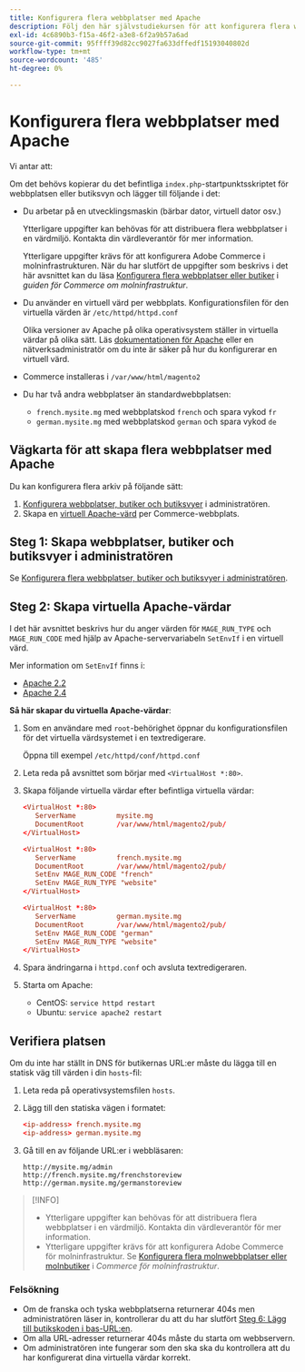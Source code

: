 ```yaml
---
title: Konfigurera flera webbplatser med Apache
description: Följ den här självstudiekursen för att konfigurera flera webbplatser med Apache.
exl-id: 4c6890b3-f15a-46f2-a3e8-6f2a9b57a6ad
source-git-commit: 95ffff39d82cc9027fa633dffedf15193040802d
workflow-type: tm+mt
source-wordcount: '485'
ht-degree: 0%

---
```


# Konfigurera flera webbplatser med Apache

Vi antar att:

Om det behövs kopierar du det befintliga `index.php`-startpunktsskriptet för webbplatsen eller butiksvyn och lägger till följande i det:

- Du arbetar på en utvecklingsmaskin (bärbar dator, virtuell dator osv.)

  Ytterligare uppgifter kan behövas för att distribuera flera webbplatser i en värdmiljö. Kontakta din värdleverantör för mer information.

  Ytterligare uppgifter krävs för att konfigurera Adobe Commerce i molninfrastrukturen. När du har slutfört de uppgifter som beskrivs i det här avsnittet kan du läsa [Konfigurera flera webbplatser eller butiker](https://experienceleague.adobe.com/docs/commerce-cloud-service/user-guide/configure-store/multiple-sites.html?lang=sv-SE) i _guiden för Commerce om molninfrastruktur_.

- Du använder en virtuell värd per webbplats. Konfigurationsfilen för den virtuella värden är `/etc/httpd/httpd.conf`

  Olika versioner av Apache på olika operativsystem ställer in virtuella värdar på olika sätt. Läs [dokumentationen för Apache](https://httpd.apache.org/docs/2.4/vhosts) eller en nätverksadministratör om du inte är säker på hur du konfigurerar en virtuell värd.

- Commerce installeras i `/var/www/html/magento2`
- Du har två andra webbplatser än standardwebbplatsen:

   - `french.mysite.mg` med webbplatskod `french` och spara vykod `fr`
   - `german.mysite.mg` med webbplatskod `german` och spara vykod `de`

## Vägkarta för att skapa flera webbplatser med Apache

Du kan konfigurera flera arkiv på följande sätt:

1. [Konfigurera webbplatser, butiker och butiksvyer](ms-admin.md) i administratören.
1. Skapa en [virtuell Apache-värd](#step-2-create-apache-virtual-hosts) per Commerce-webbplats.

## Steg 1: Skapa webbplatser, butiker och butiksvyer i administratören

Se [Konfigurera flera webbplatser, butiker och butiksvyer i administratören](ms-admin.md).

## Steg 2: Skapa virtuella Apache-värdar

I det här avsnittet beskrivs hur du anger värden för `MAGE_RUN_TYPE` och `MAGE_RUN_CODE` med hjälp av Apache-servervariabeln `SetEnvIf` i en virtuell värd.

Mer information om `SetEnvIf` finns i:

- [Apache 2.2](https://httpd.apache.org/docs/2.2/mod/mod_setenvif.html)
- [Apache 2.4](https://httpd.apache.org/docs/2.4/mod/mod_setenvif.html)

**Så här skapar du virtuella Apache-värdar**:

1. Som en användare med `root`-behörighet öppnar du konfigurationsfilen för det virtuella värdsystemet i en textredigerare.

   Öppna till exempel `/etc/httpd/conf/httpd.conf`

1. Leta reda på avsnittet som börjar med `<VirtualHost *:80>`.
1. Skapa följande virtuella värdar efter befintliga virtuella värdar:

   ```conf
   <VirtualHost *:80>
      ServerName          mysite.mg
      DocumentRoot        /var/www/html/magento2/pub/
   </VirtualHost>
   
   <VirtualHost *:80>
      ServerName          french.mysite.mg
      DocumentRoot        /var/www/html/magento2/pub/
      SetEnv MAGE_RUN_CODE "french"
      SetEnv MAGE_RUN_TYPE "website"
   </VirtualHost>
   
   <VirtualHost *:80>
      ServerName          german.mysite.mg
      DocumentRoot        /var/www/html/magento2/pub/
      SetEnv MAGE_RUN_CODE "german"
      SetEnv MAGE_RUN_TYPE "website"
   </VirtualHost>
   ```

1. Spara ändringarna i `httpd.conf` och avsluta textredigeraren.
1. Starta om Apache:

   - CentOS: `service httpd restart`
   - Ubuntu: `service apache2 restart`

## Verifiera platsen

Om du inte har ställt in DNS för butikernas URL:er måste du lägga till en statisk väg till värden i din `hosts`-fil:

1. Leta reda på operativsystemsfilen `hosts`.
1. Lägg till den statiska vägen i formatet:

   ```conf
   <ip-address> french.mysite.mg
   <ip-address> german.mysite.mg
   ```

1. Gå till en av följande URL:er i webbläsaren:

   ```http
   http://mysite.mg/admin
   http://french.mysite.mg/frenchstoreview
   http://german.mysite.mg/germanstoreview
   ```

>[!INFO]
>
>- Ytterligare uppgifter kan behövas för att distribuera flera webbplatser i en värdmiljö. Kontakta din värdleverantör för mer information.
>- Ytterligare uppgifter krävs för att konfigurera Adobe Commerce för molninfrastruktur. Se [Konfigurera flera molnwebbplatser eller molnbutiker](https://experienceleague.adobe.com/docs/commerce-cloud-service/user-guide/configure-store/multiple-sites.html?lang=sv-SE) i _Commerce för molninfrastruktur_.

### Felsökning

- Om de franska och tyska webbplatserna returnerar 404s men administratören läser in, kontrollerar du att du har slutfört [Steg 6: Lägg till butikskoden i bas-URL:en](ms-admin.md#step-6-add-the-store-code-to-the-base-url).
- Om alla URL-adresser returnerar 404s måste du starta om webbservern.
- Om administratören inte fungerar som den ska ska du kontrollera att du har konfigurerat dina virtuella värdar korrekt.
